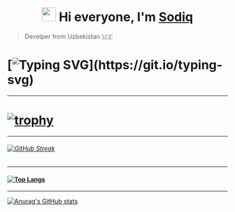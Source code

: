 <h1 align="center"><img src="https://github.com/blackcater/blackcater/raw/main/images/Hi.gif" height="32"/> Hi everyone, I'm <a href="https://CloseCoder.cf" target="_blank">Sodiq</a></h1>

> Develper from Uzbekistan 🇺🇿

# [![Typing SVG](https://readme-typing-svg.herokuapp.com?color=47B8F7&lines=Python+Developer;Front-End+Developer;)](https://git.io/typing-svg)
***
# [![trophy](https://github-profile-trophy.vercel.app/?username=KarimjonovSodiq)](https://github.com/KarimjonovSodiq/github-profile-trophy)
---
###### [![GitHub Streak](https://github-readme-streak-stats.herokuapp.com/?user=KarimjonovSodiq)](https://git.io/streak-stats)
***
#### [![Top Langs](https://github-readme-stats.vercel.app/api/top-langs/?username=KarimjonovSodiq)](https://github.com/KarimjonovSodiq/github-readme-stats)
---
[![Anurag's GitHub stats](https://github-readme-stats.vercel.app/api?username=KarimjonovSodiq)](https://github.com/KarimjonovSodiq/github-readme-stats)
